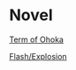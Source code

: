 # Novel

[Term of Ohoka](Novel%20a0ba832ab3784d29a503f124fa598df7/Term%20of%20Ohoka%209be062991f8840c8b20db35e01c89d95.md)

[Flash/Explosion](Novel%20a0ba832ab3784d29a503f124fa598df7/Flash%20Explosion%20ea181ae68371488a917b54c09792b459.md)